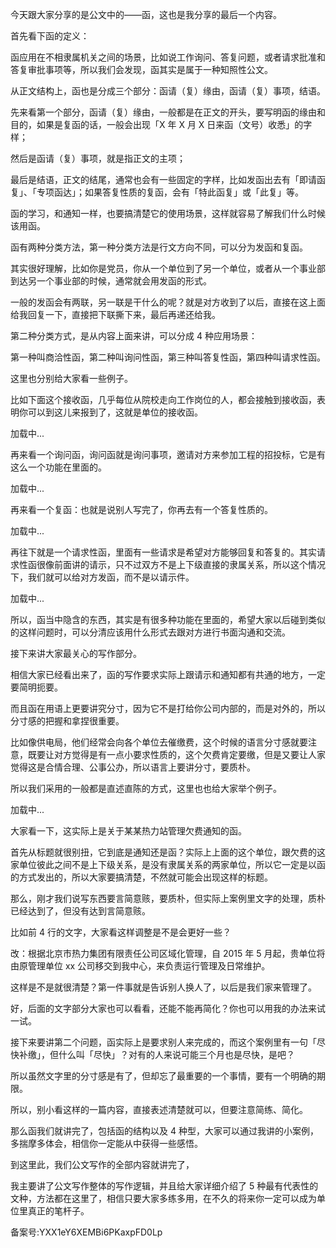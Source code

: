 今天跟大家分享的是公文中的——函，这也是我分享的最后一个内容。

首先看下函的定义：

函应用在不相隶属机关之间的场景，比如说工作询问、答复问题，或者请求批准和答复审批事项等，所以我们会发现，函其实是属于一种知照性公文。

从正文结构上，函也是分成三个部分：函请（复）缘由，函请（复）事项，结语。

先来看第一个部分，函请（复）缘由，一般都是在正文的开头，要写明函的缘由和目的，如果是复函的话，一般会出现「X 年 X 月 X 日来函（文号）收悉」的字样；

然后是函请（复）事项，就是指正文的主项；

最后是结语，正文的结尾，通常也会有一些固定的字样，比如发函出去有「即请函复」、「专项函达」；如果答复性质的复函，会有「特此函复」或「此复」等。

函的学习，和通知一样，也要搞清楚它的使用场景，这样就容易了解我们什么时候该用函。

函有两种分类方法，第一种分类方法是行文方向不同，可以分为发函和复函。

其实很好理解，比如你是党员，你从一个单位到了另一个单位，或者从一个事业部到达另一个事业部的时候，通常就会用发函的形式。

一般的发函会有两联，另一联是干什么的呢？就是对方收到了以后，直接在这上面给我回复一下，直接把下联撕下来，最后再递还给我。

第二种分类方式，是从内容上面来讲，可以分成 4 种应用场景：

第一种叫商洽性函，第二种叫询问性函，第三种叫答复性函，第四种叫请求性函。

这里也分别给大家看一些例子。

比如下面这个接收函，几乎每位从院校走向工作岗位的人，都会接触到接收函，表明你可以到这儿来报到了，这就是单位的接收函。

加载中...

再来看一个询问函，询问函就是询问事项，邀请对方来参加工程的招投标，它是有这么一个功能在里面的。

加载中...

再来看一个复函：也就是说别人写完了，你再去有一个答复性质的。

加载中...

再往下就是一个请求性函，里面有一些请求是希望对方能够回复和答复的。其实请求性函很像前面讲的请示，只不过双方不是上下级直接的隶属关系，所以这个情况下，我们就可以给对方发函，而不是以请示件。

加载中...

所以，函当中隐含的东西，其实是有很多种功能在里面的，希望大家以后碰到类似的这样问题时，可以分清应该用什么形式去跟对方进行书面沟通和交流。

接下来讲大家最关心的写作部分。

相信大家已经看出来了，函的写作要求实际上跟请示和通知都有共通的地方，一定要简明扼要。

而且函在用语上更要讲究分寸，因为它不是打给你公司内部的，而是对外的，所以分寸感的把握和拿捏很重要。

比如像供电局，他们经常会向各个单位去催缴费，这个时候的语言分寸感就要注意，既要让对方觉得是有一点小要求性质的，这个欠费肯定要缴，但是又要让人家觉得这是合情合理、公事公办，所以语言上要讲分寸，要质朴。

所以我们采用的一般都是直述直陈的方式，这里也也给大家举个例子。

加载中...

大家看一下，这实际上是关于某某热力站管理欠费通知的函。

首先从标题就很别扭，它到底是通知还是函？实际上上面的这个单位，跟欠费的这家单位彼此之间不是上下级关系，是没有隶属关系的两家单位，所以它一定是以函的方式发出的，所以大家要搞清楚，不然就可能会出现这样的标题。

那么，刚才我们说写东西要言简意赅，要质朴，但实际上案例里文字的处理，质朴已经达到了，但没有达到言简意赅。

比如前 4 行的文字，大家看这样调整是不是会更好一些？

改：根据北京市热力集团有限责任公司区域化管理，自 2015 年 5 月起，贵单位将由原管理单位 xx 公司移交到我中心，来负责运行管理及日常维护。

这样是不是就很清楚？第一件事就是告诉别人换人了，以后是我们家来管理了。

好，后面的文字部分大家也可以看看，还能不能再简化？你也可以用我的办法来试一试。

接下来要讲第二个问题，函实际上是要求别人来完成的，而这个案例里有一句「尽快补缴」，但什么叫「尽快」？对有的人来说可能三个月也是尽快，是吧？

所以虽然文字里的分寸感是有了，但却忘了最重要的一个事情，要有一个明确的期限。

所以，别小看这样的一篇内容，直接表述清楚就可以，但要注意简练、简化。

那么函我们就讲完了，包括函的结构以及 4 种型，大家可以通过我讲的小案例，多揣摩多体会，相信你一定能从中获得一些感悟。

到这里此，我们公文写作的全部内容就讲完了，

我主要讲了公文写作整体的写作逻辑，并且给大家详细介绍了 5 种最有代表性的文种，方法都在这里了，相信只要大家多练多用，在不久的将来你一定可以成为单位里真正的笔杆子。

  

备案号:YXX1eY6XEMBi6PKaxpFD0Lp